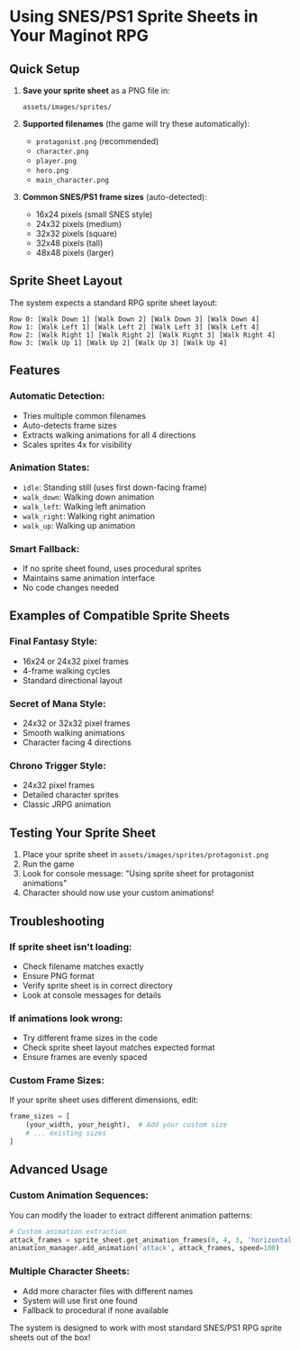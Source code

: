 # Using SNES/PS1 Sprite Sheets in Your Maginot RPG

## Quick Setup

1. **Save your sprite sheet** as a PNG file in:
   ```
   assets/images/sprites/
   ```

2. **Supported filenames** (the game will try these automatically):
   - `protagonist.png` (recommended)
   - `character.png`
   - `player.png`
   - `hero.png`
   - `main_character.png`

3. **Common SNES/PS1 frame sizes** (auto-detected):
   - 16x24 pixels (small SNES style)
   - 24x32 pixels (medium)
   - 32x32 pixels (square)
   - 32x48 pixels (tall)
   - 48x48 pixels (larger)

## Sprite Sheet Layout

The system expects a standard RPG sprite sheet layout:

```
Row 0: [Walk Down 1] [Walk Down 2] [Walk Down 3] [Walk Down 4]
Row 1: [Walk Left 1] [Walk Left 2] [Walk Left 3] [Walk Left 4]
Row 2: [Walk Right 1] [Walk Right 2] [Walk Right 3] [Walk Right 4]
Row 3: [Walk Up 1] [Walk Up 2] [Walk Up 3] [Walk Up 4]
```

## Features

### **Automatic Detection:**
- Tries multiple common filenames
- Auto-detects frame sizes
- Extracts walking animations for all 4 directions
- Scales sprites 4x for visibility

### **Animation States:**
- `idle`: Standing still (uses first down-facing frame)
- `walk_down`: Walking down animation
- `walk_left`: Walking left animation
- `walk_right`: Walking right animation
- `walk_up`: Walking up animation

### **Smart Fallback:**
- If no sprite sheet found, uses procedural sprites
- Maintains same animation interface
- No code changes needed

## Examples of Compatible Sprite Sheets

### **Final Fantasy Style:**
- 16x24 or 24x32 pixel frames
- 4-frame walking cycles
- Standard directional layout

### **Secret of Mana Style:**
- 24x32 or 32x32 pixel frames
- Smooth walking animations
- Character facing 4 directions

### **Chrono Trigger Style:**
- 24x32 pixel frames
- Detailed character sprites
- Classic JRPG animation

## Testing Your Sprite Sheet

1. Place your sprite sheet in `assets/images/sprites/protagonist.png`
2. Run the game
3. Look for console message: "Using sprite sheet for protagonist animations"
4. Character should now use your custom animations!

## Troubleshooting

### **If sprite sheet isn't loading:**
- Check filename matches exactly
- Ensure PNG format
- Verify sprite sheet is in correct directory
- Look at console messages for details

### **If animations look wrong:**
- Try different frame sizes in the code
- Check sprite sheet layout matches expected format
- Ensure frames are evenly spaced

### **Custom Frame Sizes:**
If your sprite sheet uses different dimensions, edit:
```python
frame_sizes = [
    (your_width, your_height),  # Add your custom size
    # ... existing sizes
]
```

## Advanced Usage

### **Custom Animation Sequences:**
You can modify the loader to extract different animation patterns:

```python
# Custom animation extraction
attack_frames = sprite_sheet.get_animation_frames(0, 4, 3, 'horizontal')
animation_manager.add_animation('attack', attack_frames, speed=100)
```

### **Multiple Character Sheets:**
- Add more character files with different names
- System will use first one found
- Fallback to procedural if none available

The system is designed to work with most standard SNES/PS1 RPG sprite sheets out of the box!